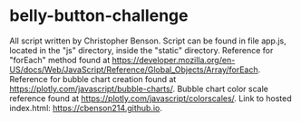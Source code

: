 # belly-button-challenge
All script written by Christopher Benson. 
Script can be found in file app.js, located in the "js" directory, inside the "static" directory. 
Reference for "forEach" method found at <https://developer.mozilla.org/en-US/docs/Web/JavaScript/Reference/Global_Objects/Array/forEach>. Reference for bubble chart creation found at <https://plotly.com/javascript/bubble-charts/>. Bubble chart color scale reference found at <https://plotly.com/javascript/colorscales/>. 
Link to hosted index.html: <https://cbenson214.github.io>. 
